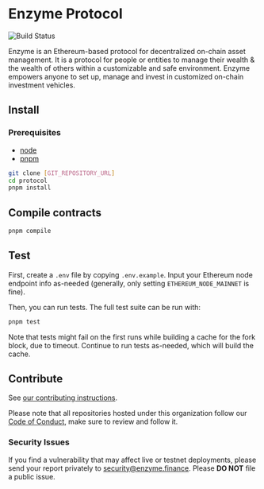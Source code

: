 # Enzyme Protocol

![Build Status](../../workflows/CI/badge.svg)

Enzyme is an Ethereum-based protocol for decentralized on-chain asset management. It is a protocol for people or entities to manage their wealth & the wealth of others within a customizable and safe environment. Enzyme empowers anyone to set up, manage and invest in customized on-chain investment vehicles.

## Install

### Prerequisites

- [node](https://www.nodejs.org)
- [pnpm](https://pnpm.io)

```sh
git clone [GIT_REPOSITORY_URL]
cd protocol
pnpm install
```

## Compile contracts

```sh
pnpm compile
```

## Test

First, create a `.env` file by copying `.env.example`. Input your Ethereum node endpoint info as-needed (generally, only setting `ETHEREUM_NODE_MAINNET` is fine).

Then, you can run tests. The full test suite can be run with:

```sh
pnpm test
```

Note that tests might fail on the first runs while building a cache for the fork block, due to timeout. Continue to run tests as-needed, which will build the cache.

## Contribute

See [our contributing instructions](CONTRIBUTING.md).

Please note that all repositories hosted under this organization follow our [Code of Conduct](CODE_OF_CONDUCT.md), make sure to review and follow it.

### Security Issues

If you find a vulnerability that may affect live or testnet deployments, please send your report privately to [security@enzyme.finance](mailto:security@enzyme.finance). Please **DO NOT** file a public issue.

